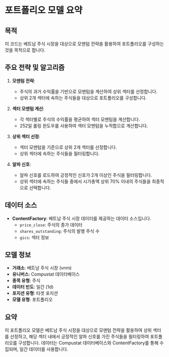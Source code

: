# 포트폴리오 모델 요약

## 목적
이 코드는 베트남 주식 시장을 대상으로 모멘텀 전략을 활용하여 포트폴리오를 구성하는 것을 목적으로 합니다.

## 주요 전략 및 알고리즘
1. **모멘텀 전략**: 
   - 주식의 과거 수익률을 기반으로 모멘텀을 계산하여 상위 섹터를 선정합니다.
   - 상위 2개 섹터에 속하는 주식들을 대상으로 포트폴리오를 구성합니다.

2. **섹터 모멘텀 계산**:
   - 각 섹터별로 주식의 수익률을 평균하여 섹터 모멘텀을 계산합니다.
   - 252일 롤링 윈도우를 사용하여 섹터 모멘텀을 누적합으로 계산합니다.

3. **상위 섹터 선정**:
   - 섹터 모멘텀을 기준으로 상위 2개 섹터를 선정합니다.
   - 상위 섹터에 속하는 주식들을 필터링합니다.

4. **알파 신호**:
   - 알파 신호를 로드하여 긍정적인 신호가 2개 이상인 주식을 필터링합니다.
   - 상위 섹터에 속하는 주식들 중에서 시가총액 상위 70% 이내의 주식들을 최종적으로 선택합니다.

## 데이터 소스
- **ContentFactory**: 베트남 주식 시장 데이터를 제공하는 데이터 소스입니다.
  - `price_close`: 주식의 종가 데이터
  - `shares_outstanding`: 주식의 발행 주식 수
  - `gics`: 섹터 정보

## 모델 정보
- **거래소**: 베트남 주식 시장 (vnm)
- **유니버스**: Compustat 데이터베이스
- **종목 유형**: 주식
- **데이터 빈도**: 일간 (1d)
- **포지션 유형**: 타겟 포지션
- **모델 유형**: 포트폴리오

## 요약
이 포트폴리오 모델은 베트남 주식 시장을 대상으로 모멘텀 전략을 활용하여 상위 섹터를 선정하고, 해당 섹터 내에서 긍정적인 알파 신호를 가진 주식들을 필터링하여 포트폴리오를 구성합니다. 데이터는 Compustat 데이터베이스와 ContentFactory를 통해 수집되며, 일간 데이터를 사용합니다.